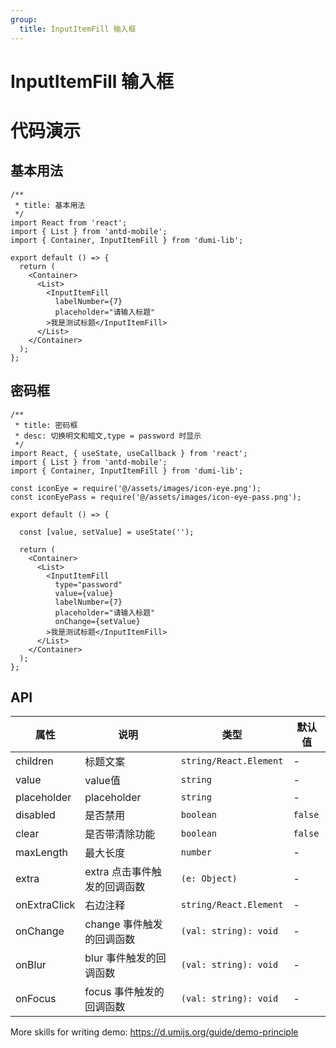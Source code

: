 ```yaml
---
group:
  title: InputItemFill 输入框
---
```


# InputItemFill 输入框

# 代码演示

## 基本用法

```tsx
/**
 * title: 基本用法
 */
import React from 'react';
import { List } from 'antd-mobile';
import { Container, InputItemFill } from 'dumi-lib';

export default () => {
  return (
    <Container>
      <List>
        <InputItemFill
          labelNumber={7}
          placeholder="请输入标题"
        >我是测试标题</InputItemFill>
      </List>
    </Container>
  );
};
```

## 密码框

```tsx
/**
 * title: 密码框
 * desc: 切换明文和暗文,type = password 时显示
 */
import React, { useState, useCallback } from 'react';
import { List } from 'antd-mobile';
import { Container, InputItemFill } from 'dumi-lib';

const iconEye = require('@/assets/images/icon-eye.png');
const iconEyePass = require('@/assets/images/icon-eye-pass.png');

export default () => {

  const [value, setValue] = useState('');

  return (
    <Container>
      <List>
        <InputItemFill
          type="password"
          value={value}
          labelNumber={7}
          placeholder="请输入标题"
          onChange={setValue}
        >我是测试标题</InputItemFill>
      </List>
    </Container>
  );
};
```

## API

| 属性      | 说明                                                                        | 类型   | 默认值 |
| --------- | --------------------------------------------------------------------------- | ------ | ------ |
| children   | 标题文案 | `string/React.Element` | -      |
| value   | value值 | `string` | -      |
| placeholder   | placeholder | `string` | -      |
| disabled   | 是否禁用 | `boolean` | `false`      |
| clear   | 是否带清除功能 | `boolean` | `false`      |
| maxLength   | 最大长度 | `number` | -      |
| extra   | extra 点击事件触发的回调函数 | `(e: Object)` | -      |
| onExtraClick   | 右边注释 | `string/React.Element` | -      |
| onChange   | change 事件触发的回调函数 | `(val: string): void` | -      |
| onBlur   | blur 事件触发的回调函数 | `(val: string): void` | -      |
| onFocus   | focus 事件触发的回调函数 | `(val: string): void` | -      |



More skills for writing demo: https://d.umijs.org/guide/demo-principle
